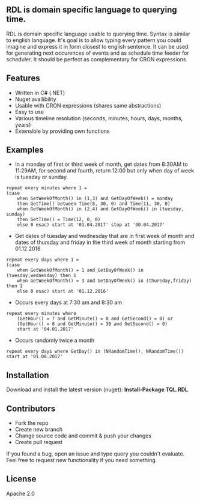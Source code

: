 ## RDL is domain specific language to querying time.

RDL is domain specific language usable to querying time. Syntax is similar to english language. It's goal is to allow typing every pattern you could imagine and express it in form closest to english sentence. It can be used for generating next occurences of events and as schedule time feeder for scheduler. It should be perfect as complementary for CRON expressions.

## Features

- Written in C# (.NET)
- Nuget availibility
- Usable with CRON expressions (shares same abstractions)
- Easy to use
- Various timeline resolution (seconds, minutes, hours, days, months, years)
- Extensible by providing own functions

## Examples

- In a monday of first or third week of month, get dates from 8:30AM to 11:29AM, for second and fourth, return 12:00 but only when day of week is tuesday or sunday.
```
repeat every minutes where 1 = 
(case 
    when GetWeekOfMonth() in (1,3) and GetDayOfWeek() = monday
    then GetTime() between Time(8, 30, 0) and Time(11, 30, 0)
    when GetWeekOfMonth() in (2,4) and GetDayOfWeek() in (tuesday, sunday)
    then GetTime() = Time(12, 0, 0)
    else 0 esac) start at '01.04.2017' stop at '30.04.2017'
```

- Get dates of tuesday and wednesday that are in first week of month and dates of thursday and friday in the third week of month starting from 01.12.2016

```  
repeat every days where 1 = 
(case
    when GetWeekOfMonth() = 1 and GetDayOfWeek() in (tuesday,wednesday) then 1 
    when GetWeekOfMonth() = 3 and GetDayOfWeek() in (thursday,friday) then 1 
    else 0 esac) start at '01.12.2016'
```

- Occurs every days at 7:30 am and 8:30 am

```
repeat every minutes where 
    (GetHour() = 7 and GetMinute() = 0 and GetSecond() = 0) or 
    (GetHour() = 8 and GetMinute() = 30 and GetSecond() = 0) 
    start at '04.01.2017'
```

- Occurs randomly twice a month

```
repeat every days where GetDay() in (NRandomTime(), NRandomTime()) start at '01.08.2017'
```

## Installation

Download and install the latest version (nuget): **Install-Package TQL.RDL**

## Contributors

- Fork the repo
- Create new branch
- Change source code and commit & push your changes
- Create pull request

If you found a bug, open an issue and type query you couldn't evaluate. Feel free to request new functionality if you need something.

## License

Apache 2.0
